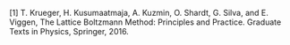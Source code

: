 [1] T. Krueger, H. Kusumaatmaja, A. Kuzmin, O. Shardt, G. Silva, and E. Viggen, The Lattice Boltzmann Method: Principles and Practice. Graduate Texts in Physics, Springer, 2016.